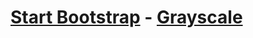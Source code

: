 # [Start Bootstrap](http://startbootstrap.com/) - [Grayscale](http://startbootstrap.com/template-overviews/grayscale/)

